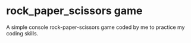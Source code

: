# rock_paper_scissors game
A simple console rock-paper-scissors game coded by me to practice my coding skills.
